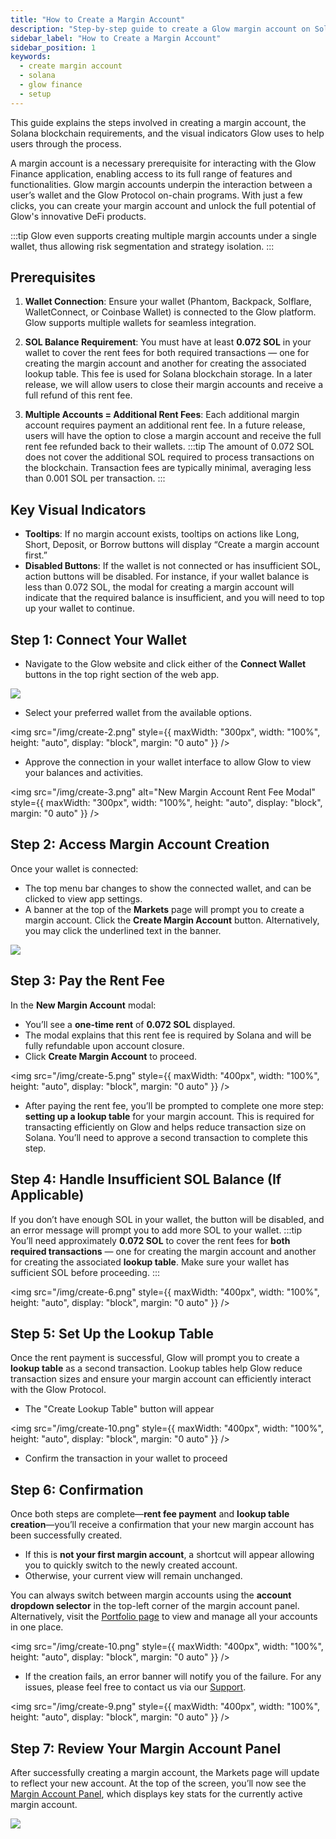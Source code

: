 ```yaml
---
title: "How to Create a Margin Account"
description: "Step-by-step guide to create a Glow margin account on Solana, requirements, rent fee, and UI indicators."
sidebar_label: "How to Create a Margin Account"
sidebar_position: 1
keywords:
  - create margin account
  - solana
  - glow finance
  - setup
---
```


This guide explains the steps involved in creating a margin account, the Solana blockchain requirements, and the visual indicators Glow uses to help users through the process.

A margin account is a necessary prerequisite for interacting with the Glow Finance application, enabling access to its full range of features and functionalities. Glow margin accounts underpin the interaction between a user’s wallet and the Glow Protocol on-chain programs. With just a few clicks, you can create your margin account and unlock the full potential of Glow's innovative DeFi products.

:::tip
Glow even supports creating multiple margin accounts under a single wallet, thus allowing risk segmentation and strategy isolation.
:::

## Prerequisites

1. **Wallet Connection**: Ensure your wallet (Phantom, Backpack, Solflare, WalletConnect, or Coinbase Wallet) is connected to the Glow platform. Glow supports multiple wallets for seamless integration.
2. **SOL Balance Requirement**: You must have at least **0.072 SOL** in your wallet to cover the rent fees for both required transactions — one for creating the margin account and another for creating the associated lookup table. This fee is used for Solana blockchain storage. In a later release, we will allow users to close their margin accounts and receive a full refund of this rent fee.

3. **Multiple Accounts = Additional Rent Fees**: Each additional margin account requires payment an additional rent fee. In a future release, users will have the option to close a margin account and receive the full rent fee refunded back to their wallets.
   :::tip
   The amount of 0.072 SOL does not cover the additional SOL required to process transactions on the blockchain. Transaction fees are typically minimal, averaging less than 0.001 SOL per transaction.
   :::

## Key Visual Indicators

- **Tooltips**: If no margin account exists, tooltips on actions like Long, Short, Deposit, or Borrow buttons will display “Create a margin account first.”
- **Disabled Buttons**: If the wallet is not connected or has insufficient SOL, action buttons will be disabled. For instance, if your wallet balance is less than 0.072 SOL, the modal for creating a margin account will indicate that the required balance is insufficient, and you will need to top up your wallet to continue.

## Step 1: Connect Your Wallet

- Navigate to the Glow website and click either of the **Connect Wallet** buttons in the top right section of the web app.

![](/img/create-1.png)

- Select your preferred wallet from the available options.

<img
src="/img/create-2.png"
style={{ maxWidth: "300px", width: "100%", height: "auto", display: "block", margin: "0 auto" }}
/>

- Approve the connection in your wallet interface to allow Glow to view your balances and activities.

<img
src="/img/create-3.png"
alt="New Margin Account Rent Fee Modal"
style={{ maxWidth: "300px", width: "100%", height: "auto", display: "block", margin: "0 auto" }}
/>

## Step 2: Access Margin Account Creation

Once your wallet is connected:

- The top menu bar changes to show the connected wallet, and can be clicked to view app settings.
- A banner at the top of the **Markets** page will prompt you to create a margin account. Click the **Create Margin Account** button. Alternatively, you may click the underlined text in the banner.

![](/img/create-4.png)

## Step 3: Pay the Rent Fee

In the **New Margin Account** modal:

- You’ll see a **one-time rent** of **0.072 SOL** displayed.
- The modal explains that this rent fee is required by Solana and will be fully refundable upon account closure.
- Click **Create Margin Account** to proceed.

<img
src="/img/create-5.png"
style={{ maxWidth: "400px", width: "100%", height: "auto", display: "block", margin: "0 auto" }}
/>

- After paying the rent fee, you’ll be prompted to complete one more step: **setting up a lookup table** for your margin account. This is required for transacting efficiently on Glow and helps reduce transaction size on Solana. You’ll need to approve a second transaction to complete this step.

## Step 4: Handle Insufficient SOL Balance (If Applicable)

If you don’t have enough SOL in your wallet, the button will be disabled, and an error message will prompt you to add more SOL to your wallet.
:::tip
You’ll need approximately **0.072 SOL** to cover the rent fees for **both required transactions** — one for creating the margin account and another for creating the associated **lookup table**. Make sure your wallet has sufficient SOL before proceeding.
:::

<img
src="/img/create-6.png"
style={{ maxWidth: "400px", width: "100%", height: "auto", display: "block", margin: "0 auto" }}
/>

## Step 5: Set Up the Lookup Table

Once the rent payment is successful, Glow will prompt you to create a **lookup table** as a second transaction. Lookup tables help Glow reduce transaction sizes and ensure your margin account can efficiently interact with the Glow Protocol.

- The "Create Lookup Table" button will appear

<img
src="/img/create-10.png"
style={{ maxWidth: "400px", width: "100%", height: "auto", display: "block", margin: "0 auto" }}
/>

- Confirm the transaction in your wallet to proceed

## Step 6: Confirmation

Once both steps are complete—**rent fee payment** and **lookup table creation**—you’ll receive a confirmation that your new margin account has been successfully created.

- If this is **not your first margin account**, a shortcut will appear allowing you to quickly switch to the newly created account.
- Otherwise, your current view will remain unchanged.

You can always switch between margin accounts using the **account dropdown selector** in the top-left corner of the margin account panel. Alternatively, visit the [Portfolio page](../03-margin-accounts/portfolio-management.md) to view and manage all your accounts in one place.

<img
src="/img/create-10.png"
style={{ maxWidth: "400px", width: "100%", height: "auto", display: "block", margin: "0 auto" }}
/>

- If the creation fails, an error banner will notify you of the failure. For any issues, please feel free to contact us via our [Support](../support.md).

<img
src="/img/create-9.png"
style={{ maxWidth: "400px", width: "100%", height: "auto", display: "block", margin: "0 auto" }}
/>

## Step 7: Review Your Margin Account Panel

After successfully creating a margin account, the Markets page will update to reflect your new account. At the top of the screen, you’ll now see the [Margin Account Panel](../margin-accounts/portfolio-management#margin-account-panel-explainer), which displays key stats for the currently active margin account.

![](/img/create-11.png)
